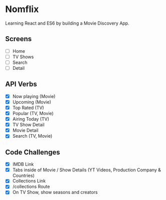 # Nomflix

Learning React and ES6 by building a Movie Discovery App.

## Screens

-   [ ] Home
-   [ ] TV Shows
-   [ ] Search
-   [ ] Detail

## API Verbs

-   [x] Now playing (Movie)
-   [x] Upcoming (Movie)
-   [x] Top Rated (TV)
-   [x] Popular (TV, Movie)
-   [x] Airing Today (TV)
-   [x] TV Show Detail
-   [x] Movie Detail
-   [x] Search (TV, Movie)

## Code Challenges

-   [x] IMDB Link
-   [x] Tabs inside of Movie / Show Details (YT Videos, Production Company & Countries)
-   [x] Collections Link
-   [x] /collections Route
-   [x] On TV Show, show seasons and creators

